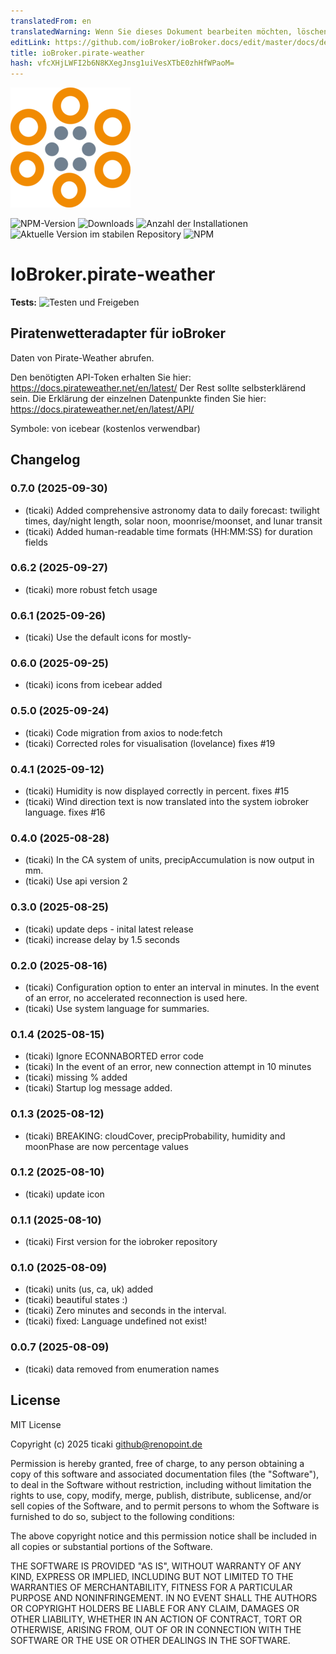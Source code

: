 ```yaml
---
translatedFrom: en
translatedWarning: Wenn Sie dieses Dokument bearbeiten möchten, löschen Sie bitte das Feld "translationsFrom". Andernfalls wird dieses Dokument automatisch erneut übersetzt
editLink: https://github.com/ioBroker/ioBroker.docs/edit/master/docs/de/adapterref/iobroker.pirate-weather/README.md
title: ioBroker.pirate-weather
hash: vfcXHjLWFI2b6N8KXegJnsg1uiVesXTbE0zhHfWPaoM=
---
```

![Logo](../../../en/adapterref/iobroker.pirate-weather/admin/pirate-weather.png)

![NPM-Version](https://img.shields.io/npm/v/iobroker.pirate-weather.svg)
![Downloads](https://img.shields.io/npm/dm/iobroker.pirate-weather.svg)
![Anzahl der Installationen](https://iobroker.live/badges/pirate-weather-installed.svg)
![Aktuelle Version im stabilen Repository](https://iobroker.live/badges/pirate-weather-stable.svg)
![NPM](https://nodei.co/npm/iobroker.pirate-weather.png?downloads=true)

# IoBroker.pirate-weather
**Tests:** ![Testen und Freigeben](https://github.com/ticaki/ioBroker.pirate-weather/workflows/Test%20and%20Release/badge.svg)

## Piratenwetteradapter für ioBroker
Daten von Pirate-Weather abrufen.

Den benötigten API-Token erhalten Sie hier: https://docs.pirateweather.net/en/latest/ Der Rest sollte selbsterklärend sein.
Die Erklärung der einzelnen Datenpunkte finden Sie hier: https://docs.pirateweather.net/en/latest/API/

Symbole: von icebear (kostenlos verwendbar)

## Changelog

<!--
    Placeholder for the next version (at the beginning of the line):
    ### **WORK IN PROGRESS**
-->
### 0.7.0 (2025-09-30)
- (ticaki) Added comprehensive astronomy data to daily forecast: twilight times, day/night length, solar noon, moonrise/moonset, and lunar transit
- (ticaki) Added human-readable time formats (HH:MM:SS) for duration fields

### 0.6.2 (2025-09-27)
- (ticaki) more robust fetch usage

### 0.6.1 (2025-09-26)
- (ticaki) Use the default icons for mostly-

### 0.6.0 (2025-09-25)
- (ticaki) icons from icebear added

### 0.5.0 (2025-09-24)
- (ticaki) Code migration from axios to node:fetch
- (ticaki) Corrected roles for visualisation (lovelance) fixes #19

### 0.4.1 (2025-09-12)
- (ticaki) Humidity is now displayed correctly in percent.  fixes #15
- (ticaki) Wind direction text is now translated into the system iobroker language. fixes #16

### 0.4.0 (2025-08-28)
- (ticaki) In the CA system of units, precipAccumulation is now output in mm.
- (ticaki) Use api version 2

### 0.3.0 (2025-08-25)
- (ticaki) update deps - inital latest release
- (ticaki) increase delay by 1.5 seconds

### 0.2.0 (2025-08-16)
- (ticaki) Configuration option to enter an interval in minutes. In the event of an error, no accelerated reconnection is used here.
- (ticaki) Use system language for summaries.

### 0.1.4 (2025-08-15)
- (ticaki) Ignore ECONNABORTED error code
- (ticaki) In the event of an error, new connection attempt in 10 minutes
- (ticaki) missing % added
- (ticaki) Startup log message added.

### 0.1.3 (2025-08-12)
- (ticaki) BREAKING: cloudCover, precipProbability, humidity and moonPhase are now percentage values

### 0.1.2 (2025-08-10)
- (ticaki) update icon

### 0.1.1 (2025-08-10)
- (ticaki) First version for the iobroker repository

### 0.1.0 (2025-08-09)
- (ticaki) units (us, ca, uk) added
- (ticaki) beautiful states :)
- (ticaki) Zero minutes and seconds in the interval.
- (ticaki) fixed: Language undefined not exist!

### 0.0.7 (2025-08-09)
- (ticaki) data removed from enumeration names

## License

MIT License

Copyright (c) 2025 ticaki <github@renopoint.de>

Permission is hereby granted, free of charge, to any person obtaining a copy
of this software and associated documentation files (the "Software"), to deal
in the Software without restriction, including without limitation the rights
to use, copy, modify, merge, publish, distribute, sublicense, and/or sell
copies of the Software, and to permit persons to whom the Software is
furnished to do so, subject to the following conditions:

The above copyright notice and this permission notice shall be included in all
copies or substantial portions of the Software.

THE SOFTWARE IS PROVIDED "AS IS", WITHOUT WARRANTY OF ANY KIND, EXPRESS OR
IMPLIED, INCLUDING BUT NOT LIMITED TO THE WARRANTIES OF MERCHANTABILITY,
FITNESS FOR A PARTICULAR PURPOSE AND NONINFRINGEMENT. IN NO EVENT SHALL THE
AUTHORS OR COPYRIGHT HOLDERS BE LIABLE FOR ANY CLAIM, DAMAGES OR OTHER
LIABILITY, WHETHER IN AN ACTION OF CONTRACT, TORT OR OTHERWISE, ARISING FROM,
OUT OF OR IN CONNECTION WITH THE SOFTWARE OR THE USE OR OTHER DEALINGS IN THE
SOFTWARE.
